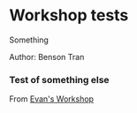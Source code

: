 # Workshop tests
Something

Author: Benson Tran
### Test of something else
From [Evan's Workshop](https://github.com/acmworkshop)